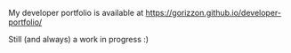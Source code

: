 My developer portfolio is available at https://gorizzon.github.io/developer-portfolio/

Still (and always) a work in progress :)
